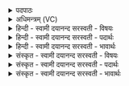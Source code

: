 <details><summary>पदपाठः</summary>

अ॒स्माक॑म्। इन्द्रः॑। समृ॑ते॒ष्विति॒ सम्ऽऋ॑तेषु। ध्व॒जेषु॑। अ॒स्माक॑म्। याः। इष॑वः। ताः। ज॒य॒न्तु॒। अ॒स्माक॑म्। वी॒राः। उत्त॑र॒ इत्युत्ऽत॑रे। भ॒व॒न्तु॒। अ॒स्मान्। ऊँ॒ऽइत्यूँ॑। दे॒वाः॒। अ॒व॒त॒। हवे॑षु। ४३।
</details>

<details><summary>अधिमन्त्रम् (VC)</summary>

- इन्द्रो देवता
- अप्रतिरथ ऋषिः
- निचृदार्षी त्रिष्टुप्
- धैवतः
</details>

<details><summary>हिन्दी - स्वामी दयानन्द सरस्वती  - विषयः</summary>

फिर भी वही विषय अगले मन्त्र में कहा है ॥
</details>

<details><summary>हिन्दी - स्वामी दयानन्द सरस्वती  - पदार्थः</summary>

पदार्थान्वयभाषाः -  हे (देवाः) विजय चाहनेवाले विद्वानो ! तुम (अस्माकम्) हम लोगों के (समृतेषु) अच्छे प्रकार सत्य-न्याय प्रकाश करानेहारे चिह्न जिनमें हों, उन (ध्वजेषु) अपने वीर जनों के निश्चय के लिये रथ आदि यानों के ऊपर एक-दूसरे से भिन्न स्थापित किये हुए ध्वजा आदि चिह्नों में नीचे अर्थात् उनकी छाया में वर्त्तमान जो (इन्द्रः) ऐश्वर्य्य करनेवाला सेना का ईश और (अस्माकम्) हम लोगों की (याः) जो (इषवः) प्राप्त सेना हैं, वह इन्द्र और (ताः) वे सेना (हवेषु) जिनमें ईर्ष्या से शत्रुओं को बुलावें, उन संग्रामों में (जयन्तु) जीतें (अस्माकम्) हमारे (वीराः) वीर जन (उत्तरे) विजय के पीछे जीवनयुक्त (भवन्तु) हों (अस्मान्) हम लोगों की (उ) सब जगह युद्धसमय में (अवत) रक्षा करो ॥४३ ॥
</details>

<details><summary>हिन्दी - स्वामी दयानन्द सरस्वती  - भावार्थः</summary>

भावार्थभाषाः -  सेनाजन और सेनापति आदि को चाहिये कि अपने अपने रथ आदि में भिन्न-भिन्न चिह्न को स्थापन करें, जिससे यह इसका रथ आदि है, ऐसा सब जानें और जैसे अश्व तथा वीरों का अधिक विनाश न हो, वैसा ढंग करें, क्योंकि परस्पर के पराक्रम के क्षय होने से निश्चल विजय नहीं होता, यह जानें ॥४३ ॥
</details>

<details><summary>संस्कृत - स्वामी दयानन्द सरस्वती  - विषयः</summary>

पुनस्तमेव विषयमाह ॥
</details>

<details><summary>संस्कृत - स्वामी दयानन्द सरस्वती  - पदार्थः</summary>

पदार्थान्वयभाषाः -  हे देवाः ! विद्वांसो यूयमस्माकं समृतेषु ध्वजेष्वधोदेशे य इन्द्रोऽस्माकं या इषवः स ताश्च हवेषु जयन्त्वस्माकं वीरा उत्तरे भवन्तु, अस्मानु सर्वत्रावत ॥४३ ॥
</details>

<details><summary>संस्कृत - स्वामी दयानन्द सरस्वती  - भावार्थः</summary>

भावार्थभाषाः -  सेनाजनैः सेनापत्यादिभिः स्वस्वरथादिषु भिन्नं भिन्नं चिह्नं संस्थापनीयम्। यतोऽस्यायं रथादिरिति सर्वे जानीयुः, यथा वीराणामश्वानां चाधिकः क्षयो न स्यात्, तथानुष्ठातव्यम्। कुतः? परस्परस्य पराक्रमक्षयेण ध्रुवो विजयो न भवतीति विज्ञेयम् ॥४३ ॥
</details>